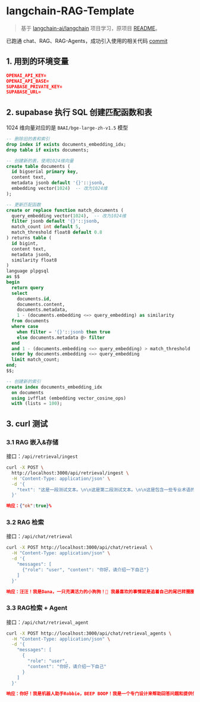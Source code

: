 # langchain-RAG-Template

> 基于 [langchain-ai/langchain](https://github.com/langchain-ai/langchain-nextjs-template) 项目学习，原项目 [README](./README-EN.MD)。

已跑通 chat、RAG、RAG-Agents，成功引入使用的相关代码 [commit](https://github.com/Gijela/CR-Mentor/commit/1f71b6f69e708c7eb61fdc5a2ee42633042fbb11)

## 1. 用到的环境变量

```json
OPENAI_API_KEY=
OPENAI_API_BASE=
SUPABASE_PRIVATE_KEY=
SUPABASE_URL=
```

## 2. supabase 执行 SQL 创建匹配函数和表

1024 维向量对应的是 `BAAI/bge-large-zh-v1.5` 模型

```sql
-- 删除旧的表和索引
drop index if exists documents_embedding_idx;
drop table if exists documents;

-- 创建新的表，使用1024维向量
create table documents (
  id bigserial primary key,
  content text,
  metadata jsonb default '{}'::jsonb,
  embedding vector(1024)  -- 改为1024维
);

-- 更新匹配函数
create or replace function match_documents (
  query_embedding vector(1024),  -- 改为1024维
  filter jsonb default '{}'::jsonb,
  match_count int default 5,
  match_threshold float8 default 0.8
) returns table (
  id bigint,
  content text,
  metadata jsonb,
  similarity float8
)
language plpgsql
as $$
begin
  return query
  select
    documents.id,
    documents.content,
    documents.metadata,
    1 - (documents.embedding <=> query_embedding) as similarity
  from documents
  where case
    when filter = '{}'::jsonb then true
    else documents.metadata @> filter
  end
  and 1 - (documents.embedding <=> query_embedding) > match_threshold
  order by documents.embedding <=> query_embedding
  limit match_count;
end;
$$;

-- 创建新的索引
create index documents_embedding_idx
  on documents
  using ivfflat (embedding vector_cosine_ops)
  with (lists = 100);
```

## 3. curl 测试

### 3.1 RAG 嵌入&存储

接口：`/api/retrieval/ingest`

```bash
curl -X POST \
  http://localhost:3000/api/retrieval/ingest \
  -H 'Content-Type: application/json' \
  -d '{
    "text": "这是一段测试文本。\n\n这是第二段测试文本。\n\n这是包含一些专业术语的第三段文本：人工智能、机器学习、深度学习等。"
  }'
```

```json
响应：{"ok":true}%
```

### 3.2 RAG 检索

接口：`/api/chat/retrieval`

```bash
curl -X POST http://localhost:3000/api/chat/retrieval \
  -H "Content-Type: application/json" \
  -d '{
    "messages": [
      {"role": "user", "content": "你好，请介绍一下自己"}
    ]
  }'
```

```json
响应：汪汪！我是Dana，一只充满活力的小狗狗！🐾 我最喜欢的事情就是追着自己的尾巴转圈圈，还有和主人一起玩捡球游戏！🏈 我的舌头总是伸在外面，因为我觉得这样更酷炫！😎 我还有一双超级灵敏的耳朵，能听到主人的每一个呼唤！👂 如果你有任何问题，尽管问我，我会用我那充满智慧的小脑袋瓜帮你解答！🧠 汪汪，让我们一起度过一个充满欢笑的时光吧！🎉%
```

### 3.3 RAG检索 + Agent

接口：`/api/chat/retrieval_agent`

```bash
curl -X POST http://localhost:3000/api/chat/retrieval_agents \
  -H "Content-Type: application/json" \
  -d '{
    "messages": [
      {
        "role": "user",
        "content": "你好，请介绍一下自己"
      }
    ]
  }'
```

```json
响应：你好！我是机器人助手Robbie，BEEP BOOP！我是一个专门设计来帮助回答问题和提供信息的机器人。我的目标是尽可能地帮助你，无论是解答疑问还是提供最新的信息。如果你有任何问题，尽管问我，我会尽力帮助你！BOOP BEEP！%
```

